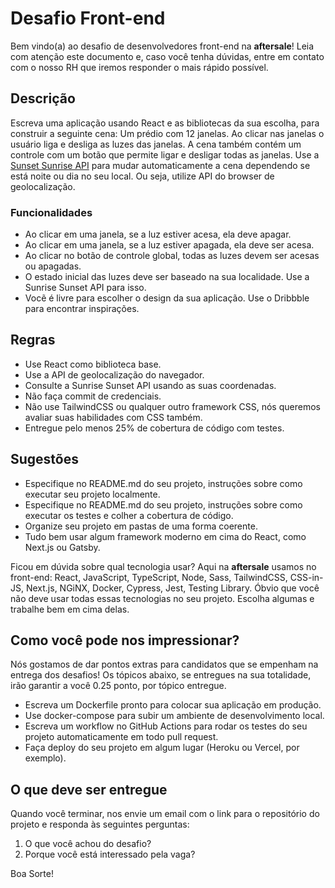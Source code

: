 # Desafio Front-end

Bem vindo(a) ao desafio de desenvolvedores front-end na **aftersale**! Leia com atenção este documento e, caso você tenha dúvidas, entre em contato com o nosso RH que iremos responder o mais rápido possível.


## Descrição

Escreva uma aplicação usando React e as bibliotecas da sua escolha, para construir a seguinte cena: Um prédio com 12 janelas. 
Ao clicar nas janelas o usuário liga e desliga as luzes das janelas. A cena também contém um controle com um botão que permite ligar e desligar todas as janelas. Use a [Sunset Sunrise API](https://sunrise-sunset.org/api) para mudar automaticamente a cena dependendo se está noite ou dia no seu local. Ou seja, utilize API do browser de geolocalização.

### Funcionalidades

- Ao clicar em uma janela, se a luz estiver acesa, ela deve apagar.
- Ao clicar em uma janela, se a luz estiver apagada, ela deve ser acesa.
- Ao clicar no botão de controle global, todas as luzes devem ser acesas ou apagadas.
- O estado inicial das luzes deve ser baseado na sua localidade. Use a Sunrise Sunset API para isso.
- Vocẽ é livre para escolher o design da sua aplicação. Use o Dribbble para encontrar inspirações.

## Regras

- Use React como biblioteca base.
- Use a API de geolocalização do navegador.
- Consulte a Sunrise Sunset API usando as suas coordenadas.
- Não faça commit de credenciais.
- Não use TailwindCSS ou qualquer outro framework CSS, nós queremos avaliar suas habilidades com CSS também.
- Entregue pelo menos 25% de cobertura de código com testes.

## Sugestões

- Especifique no README.md do seu projeto, instruções sobre como executar seu projeto localmente.
- Especifique no README.md do seu projeto, instruções sobre como executar os testes e colher a cobertura de código.
- Organize seu projeto em pastas de uma forma coerente.
- Tudo bem usar algum framework moderno em cima do React, como Next.js ou Gatsby.

Ficou em dúvida sobre qual tecnologia usar? Aqui na **aftersale** usamos no front-end: React, JavaScript, TypeScript, Node, Sass, TailwindCSS, CSS-in-JS, Next.js, NGiNX, Docker, Cypress, Jest, Testing Library. Óbvio que você não deve usar todas essas tecnologias no seu projeto. Escolha algumas e trabalhe bem em cima delas.


## Como você pode nos impressionar?

Nós gostamos de dar pontos extras para candidatos que se empenham na entrega dos desafios! Os tópicos abaixo, se entregues na sua totalidade, irão garantir a você 0.25 ponto, por tópico entregue.

- Escreva um Dockerfile pronto para colocar sua aplicação em produção.
- Use docker-compose para subir um ambiente de desenvolvimento local.
- Escreva um workflow no GitHub Actions para rodar os testes do seu projeto automaticamente em todo pull request.
- Faça deploy do seu projeto em algum lugar (Heroku ou Vercel, por exemplo).


## O que deve ser entregue

Quando você terminar, nos envie um email com o link para o repositório do projeto e responda às seguintes perguntas:

1. O que você achou do desafio?
2. Porque você está interessado pela vaga?

Boa Sorte!


